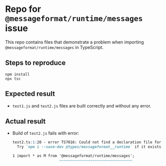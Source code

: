 # Repo for `@messageformat/runtime/messages` issue

This repo contains files that demonstrate a problem when importing `@messageformat/runtime/messages` in TypeScript.

## Steps to reproduce

```cirru
npm install
npx tsc
```

## Expected result

- `test1.js` and `test2.js` files are built correctly and without any error.

## Actual result

- Build of `test2.js` fails with error:
  ```markdown
  test2.ts:1:20 - error TS7016: Could not find a declaration file for module '@messageformat/runtime/messages'. 'C:/Users/katem/src/ization/repro--messageformat-runtime-messages/node_modules/@messageformat/runtime/messages.js' implicitly has an 'any' type.
    Try `npm i --save-dev @types/messageformat__runtime` if it exists or add a new declaration (.d.ts) file containing `declare module '@messageformat/runtime/messages';`

  1 import * as M from '@messageformat/runtime/messages';
                       ~~~~~~~~~~~~~~~~~~~~~~~~~~~~~~~~~
  ```
